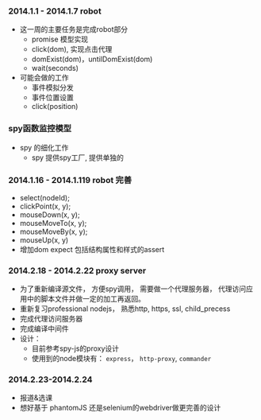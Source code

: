 ### 2014.1.1 - 2014.1.7 robot
* 这一周的主要任务是完成robot部分  
    * promise 模型实现  
    * click(dom), 实现点击代理  
    * domExist(dom)，untilDomExist(dom) 
    * wait(seconds)  
* 可能会做的工作   
    * 事件模拟分发  
    * 事件位置设置  
    * click(position)

### spy函数监控模型 
* spy 的细化工作
    * spy 提供spy工厂, 提供单独的

### 2014.1.16 - 2014.1.119 robot 完善  
* select(nodeId); 
* clickPoint(x, y); 
* mouseDown(x, y);  
* mouseMoveTo(x, y);
* mouseMoveBy(x, y);
* mouseUp(x, y)   
* 增加dom expect 包括结构属性和样式的assert 

### 2014.2.18 - 2014.2.22 proxy server
* 为了重新编译源文件， 方便spy调用， 需要做一个代理服务器， 代理访问应用中的脚本文件并做一定的加工再返回。  
* 重新复习professional nodejs， 熟悉http, https, ssl, child_precess  
* 完成代理访问服务器 
* 完成编译中间件   
* 设计： 
	- 目前参考spy-js的proxy设计 
	- 使用到的node模块有： 
   		`express`， `http-proxy`, `commander`  

### 2014.2.23-2014.2.24 
* 报道&选课   
* 想好基于 phantomJS 还是selenium的webdriver做更完善的设计  